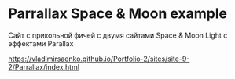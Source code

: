 # Parrallax Space & Moon example

Сайт с прикольной фичей с двумя сайтами Space & Moon Light с эффектами Parallax

https://vladimirsaenko.github.io/Portfolio-2/sites/site-9-2/Parrallax/index.html
